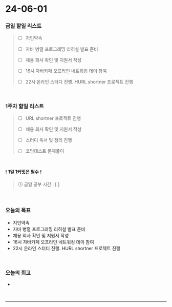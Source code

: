 # 24-06-01
### 금일 할일 리스트
> - [ ]  지인약속
>
> - [ ]  자바 병렬 프로그래밍 리허설 발표 준비
>
> - [ ]  채용 회사 확인 및 지원서 작성
>
> - [ ]  16시 자바카페 오프라인 네트워킹 데이 참여
>
> - [ ]  22시 온라인 스터디 진행. HURL shortner 프로젝트 진행

<br/>

### 1주차 할일 리스트  
> - [ ]  URL shortner 프로젝트 진행
>
> - [ ]  채용 회사 확인 및 지원서 작성
>
> - [ ]  스터디 독서 및 정리 진행
>
> - [ ]  코딩테스트 문제풀이

<br/>

❗ **1일 1커밋은 필수** ❗
> 🕒 금일 공부 시간 : [  ]

<br/>

### 오늘의 목표
- 지인약속
- 자바 병렬 프로그래밍 리허설 발표 준비
- 채용 회사 확인 및 지원서 작성
- 16시 자바카페 오프라인 네트워킹 데이 참여
- 22시 온라인 스터디 진행. HURL shortner 프로젝트 진행


<br>

### 오늘의 회고
- 


<br/>

------------  

